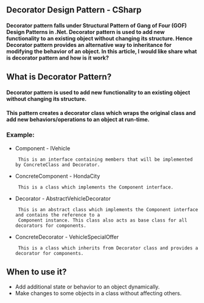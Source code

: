 ## Decorator Design Pattern - CSharp
#### Decorator pattern falls under Structural Pattern of Gang of Four (GOF) Design Patterns in .Net. Decorator pattern is used to add new functionality to an existing object without changing its structure. Hence Decorator pattern provides an alternative way to inheritance for modifying the behavior of an object. In this article, I would like share what is decorator pattern and how is it work?
## What is Decorator Pattern?
#### Decorator pattern is used to add new functionality to an existing object without changing its structure.
#### This pattern creates a decorator class which wraps the original class and add new behaviors/operations to an object at run-time.

### Example:
 - Component - IVehicle
	
		This is an interface containing members that will be implemented by ConcreteClass and Decorator.
 
 - ConcreteComponent - HondaCity
	
		This is a class which implements the Component interface.

 - Decorator - AbstractVehicleDecorator
	
		This is an abstract class which implements the Component interface and contains the reference to a 
		Component instance. This class also acts as base class for all decorators for components.

 - ConcreteDecorator - VehicleSpecialOffer 
 
		This is a class which inherits from Decorator class and provides a decorator for components.
	
	
## When to use it?
 - Add additional state or behavior to an object dynamically.
 - Make changes to some objects in a class without affecting others.